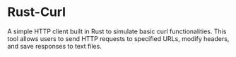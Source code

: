 # Rust-Curl
A simple HTTP client built in Rust to simulate basic curl functionalities. This tool allows users to send HTTP requests to specified URLs, modify headers, and save responses to text files.
